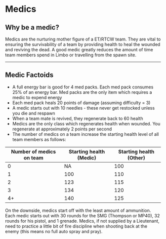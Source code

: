 # Medics

## Why be a medic?

Medics are the nurturing mother figure of a ET/RTCW team. They are vital to ensuring the survivability of a team by providing health to heal the wounded and reviving the dead. A good medic greatly reduces the amount of time team members spend in Limbo or travelling from the spawn site.

---

## Medic Factoids

- A full energy bar is good for 4 med packs. Each med pack consumes 25% of an energy bar. Med packs are the only item which requires a medic to expend energy
- Each med pack heals 20 points of damage (assuming difficulty = 3)
- A medic starts out with 10 needles - these never get restocked unless you die and respawn
- When a team mate is revived, they regenerate back to 60 health
- Medics are the only class which regenerates health when wounded. You regenerate at approximately 2 points per second
- The number of medics on a team increase the starting health level of all team members as follows:

| Number of medics on team | Starting health (Medic) | Starting health (Other) |
| ------------------------ | ----------------------- | ----------------------- |
| 0                        | NA                      | 100                     |
| 1                        | 100                     | 110                     |
| 2                        | 123                     | 115                     |
| 3                        | 134                     | 120                     |
| 4+                       | 140                     | 125                     |

On the downside, medics start off with the least amount of ammunition. Each medic starts out with 30 rounds for the SMG (Thompson or MP40), 32 rounds for his pistol, and 1 grenade. Medics, if not supplied by a Lieutenant, need to practice a little bit of fire discipline when shooting back at the enemy (this means no full auto spray and pray).
